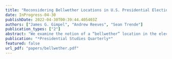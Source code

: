 ```yaml
---
title: "Reconsidering Bellwether Locations in U.S. Presidential Elections"
date: InProgress-04-30
publishDate: 2022-04-30T00:39:44.405403Z
authors: ["James G. Gimpel", "Andrew Reeves", "Sean Trende"]
publication_types: ["2"]
abstract: "We examine the notion of a “bellwether” location in the electoral political context. Bellwethers are thought to have predictive power because they supposedly signal how the entire electorate will move on Election Day. We consider how the number of bellwether counties— defined in several ways—has fluctuated since the 1930s. We also explore the extent to which bellwethers successfully predict future elections. With the proliferation of geographic polarization, few counties can successively and successfully pick the winner of presidential elections. Other bellwether measures fare slightly better or worse, but like Tufte and Sun (1975) found nearly half a century ago, bellwethers today continue to be poor predictors of future performance."
publication: "*Presidential Studies Quarterly*"
featured: false
url_pdf: "papers/bellwether.pdf"
---
```



